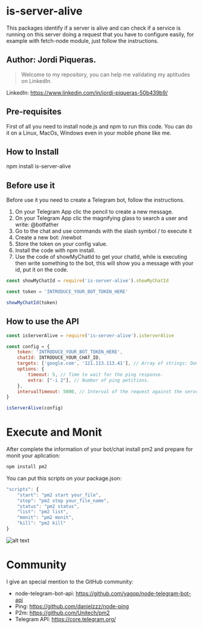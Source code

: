 # is-server-alive
This packages identify if a server is alive and can check if a service is running on this server doing a request that you have to configure easily, for example with fetch-node module, just follow the instructions.



## Author: Jordi Piqueras.
> Welcome to my repository, you can help me validating my aptitudes on LinkedIn.

LinkedIn: https://www.linkedin.com/in/jordi-piqueras-50b439b9/

## Pre-requisites
First of all you need to install node.js and npm to run this code. You can do it on a Linux, MacOs, Windows even in your mobile phone like me.

## How to Install
npm install is-server-alive

## Before use it
Before use it you need to create a Telegram bot, follow the instructions.

1. On your Telegram App clic the pencil to create a new message.
2. On your Telegram App clic the magnifying glass to search a user and write: @botfather
3. Go to the chat and use commands with the slash symbol / to execute it
4. Create a new bot: /newbot 
5. Store the token on your config value.
6. Install the code with npm install.
7. Use the code of showMyChatId to get your chatId, while is executing then write something to the bot, this will show you a message with your id, put it on the code.

```js
const showMyChatId = require('is-server-alive').showMyChatId

const token = 'INTRODUCE_YOUR_BOT_TOKEN_HERE'

showMyChatId(token)
```

## How to use the API
```js
const isServerAlive = require('is-server-alive').isServerAlive

const config = {
    token: 'INTRODUCE_YOUR_BOT_TOKEN_HERE',
    chatId: INTRODUCE_YOUR_CHAT_ID,
    targets: ['google.com', '121.113.113.41'], // Array of strings: Domains and URLs
    options: {
        timeout: 5, // Time to wait for the ping response.
        extra: ["-i 2"], // Number of ping petitions.
    },
    intervalTimeout: 5000, // Interval of the request against the server.
}

isServerAlive(config)
```

# Execute and Monit
After complete the information of your bot/chat install pm2 and prepare for monit your aplication:


```js 
npm install pm2
```

You can put this scripts on your package.json:
```js 
"scripts": {
    "start": "pm2 start your_file",
    "stop": "pm2 stop your_file_name",
    "status": "pm2 status",
    "list": "pm2 list",
    "monit": "pm2 monit",
    "kill": "pm2 kill"
}
```

![alt text](https://image.prntscr.com/image/3HIyQBc-TLey8zHgsLBq6Q.png)


# Community
I give an special mention to the GitHub community:
* node-telegram-bot-api: https://github.com/yagop/node-telegram-bot-api
* Ping: https://github.com/danielzzz/node-ping
* P2m: https://github.com/Unitech/pm2
* Telegram API: https://core.telegram.org/ 